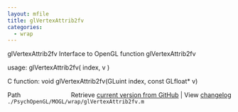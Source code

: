 ```yaml
---
layout: mfile
title: glVertexAttrib2fv
categories:
  - wrap
---
```


glVertexAttrib2fv  Interface to OpenGL function glVertexAttrib2fv

usage:  glVertexAttrib2fv\( index, v \)

C function:  void glVertexAttrib2fv\(GLuint index, const GLfloat\* v\)


<div class="code_header" style="text-align:right;">
  <span style="float:left;">Path&nbsp;&nbsp;</span> <span class="counter">Retrieve <a href=
  "https://raw.github.com/Psychtoolbox-3/Psychtoolbox-3/beta/./PsychOpenGL/MOGL/wrap/glVertexAttrib2fv.m">current version from GitHub</a> | View <a href=
  "https://github.com/Psychtoolbox-3/Psychtoolbox-3/commits/beta/./PsychOpenGL/MOGL/wrap/glVertexAttrib2fv.m">changelog</a></span>
</div>
<div class="code">
  <code>./PsychOpenGL/MOGL/wrap/glVertexAttrib2fv.m</code>
</div>
